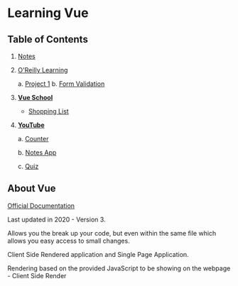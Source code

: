 # Learning Vue

## Table of Contents

1. [Notes](./Notes/README.md)
2. [O'Reilly Learning](https://learning.oreilly.com/videos/complete-vue-js-3/9781803245287/9781803245287-video1_1/)

    a. [Project 1](./Oreilly/Project1/README.md)
    b. [Form Validation](./Oreilly/FormValidation/README.md)

3. [**Vue School**](./vueSchool/README.md)

    - [Shopping List](./vueSchool/ShoppingList/index.html)

4. [**YouTube**](./YouTube/README.md)

    a. [Counter](../YouTube/Counter/README.md)

    b. [Notes App](./YouTube/Notes/README.md)

    c. [Quiz](./YouTube/Quiz/README.md)

## About Vue

[Official Documentation](https://vuejs.org/guide/quick-start.html#creating-a-vue-application)

Last updated in 2020 - Version 3.

Allows you the break up your code, but even within the same file which allows you easy access to small changes.

Client Side Rendered application and Single Page Application.

Rendering based on the provided JavaScript to be showing on the webpage - Client Side Render
